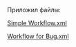 Приложил файлы:

[Simple Workflow.xml](https://github.com/loshkarevev/Homeworks/blob/main/09-ci-01-intro/Simple%20Workflow.xml)

[Workflow for Bug.xml](https://github.com/loshkarevev/Homeworks/blob/main/09-ci-01-intro/Workflow%20for%20Bug.xml)
